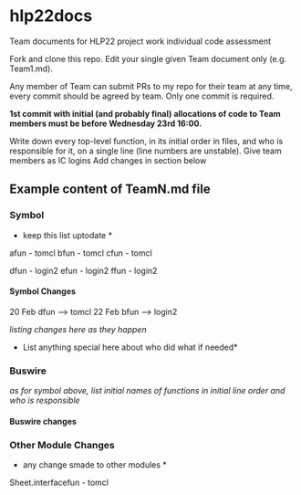 # hlp22docs

Team documents for HLP22 project work individual code assessment

Fork and clone this repo. Edit your single given Team document only (e.g. Team1.md).

Any member of Team can submit PRs to my repo for their team at any time, every commit should be agreed by team. Only one commit is required.

**1st commit with initial (and probably final) allocations of code to Team members must be before Wednesday 23rd 16:00.**

Write down every top-level function, in its initial order in files,  and who is responsible for it, on a single line (line numbers are unstable).
Give team members as IC logins
Add changes in section below

## Example content of TeamN.md file

### Symbol

* keep this list uptodate *

afun - tomcl
bfun - tomcl
cfun - tomcl

dfun - login2
efun - login2
ffun - login2

#### Symbol Changes

20 Feb dfun --> tomcl
22 Feb bfun --> login2

*listing changes here as they happen*
* List anything special here about who did what if needed*

### Buswire

*as for symbol above, list initial names of functions in initial line order and who is responsible*

#### Buswire changes

### Other Module Changes

* any change smade to other modules *

Sheet.interfacefun - tomcl



